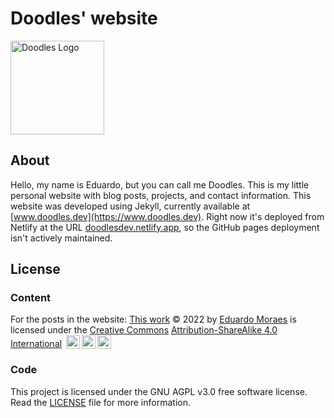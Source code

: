 # Doodles' website

<img alt="Doodles Logo" src="https://user-images.githubusercontent.com/37254797/169932071-59d0a264-1802-431e-8c46-da491c2e79ed.png" height="150px" class="avatar">

## About

Hello, my name is Eduardo, but you can call me Doodles. This is my little personal website with blog posts, projects, and contact information. This website was developed using Jekyll, currently available at [www.doodles.dev](https://www.doodles.dev). Right now it's deployed from Netlify at the URL [doodlesdev.netlify.app](https://doodlesdev.netlify.app), so the GitHub pages deployment isn't actively maintained.

## License

### Content

For the posts in the website: [This work](https://doodles.dev) © 2022 by [Eduardo Moraes](https://github.com/DoodlesEpic/) is licensed under the [Creative Commons](https://creativecommons.org/) [Attribution-ShareAlike 4.0 International](https://creativecommons.org/licenses/by-sa/4.0/) <img style="height:22px!important;margin-left:3px;vertical-align:text-bottom;" src="https://mirrors.creativecommons.org/presskit/icons/cc.svg?ref=chooser-v1"><img style="height:22px!important;margin-left:3px;vertical-align:text-bottom;" src="https://mirrors.creativecommons.org/presskit/icons/by.svg?ref=chooser-v1"><img style="height:22px!important;margin-left:3px;vertical-align:text-bottom;" src="https://mirrors.creativecommons.org/presskit/icons/sa.svg?ref=chooser-v1"></a></p>

### Code

This project is licensed under the GNU AGPL v3.0 free software license. Read the [LICENSE](/LICENSE) file for more information.
